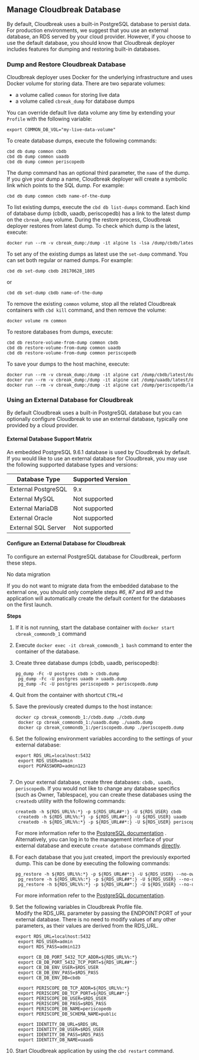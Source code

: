## Manage Cloudbreak Database

By default, Cloudbreak uses a built-in PostgreSQL database to persist data. For production environments, we suggest that you use an external database, an RDS served by your cloud provider. However, if you choose to use the default database, you should know that Cloudbreak deployer includes features for dumping and restoring built-in databases.


### Dump and Restore Cloudbreak Database 

Cloudbreak deployer uses Docker for the underlying infrastructure and uses Docker volume for storing data. There are two separate volumes: 

* a volume called `common` for storing live data  
* a volume called `cbreak_dump` for database dumps 

You can override default live data volume any time by extending your `Profile` with the following variable:

<pre><small>export COMMON_DB_VOL="my-live-data-volume"
</small></pre>

To create database dumps, execute the following commands:

<pre><small>cbd db dump common cbdb
cbd db dump common uaadb
cbd db dump common periscopedb
</small></pre>

The dump command has an optional third parameter, the `name` of the dump. If you give your dump a name, Cloudbreak deployer will create a symbolic link which points to the SQL dump. For example: 

<pre><small>cbd db dump common cbdb name-of-the-dump
</small></pre>

To list existing dumps, execute the `cbd db list-dumps` command. Each kind of database dump (cbdb, uaadb, periscopedb) has a link to the latest dump on the `cbreak_dump` volume. During the restore process, Cloudbreak deployer restores from latest dump. To check which dump is the latest, execute:

<pre><small>docker run --rm -v cbreak_dump:/dump -it alpine ls -lsa /dump/cbdb/latest
</small></pre>

To set any of the existing dumps as latest use the `set-dump` command. You can set both regular or named dumps. For example: 

<pre><small>cbd db set-dump cbdb 20170628_1805
</small></pre>
or
<pre><small>cbd db set-dump cbdb name-of-the-dump
</small></pre>

To remove the existing `common` volume, stop all the related Cloudbreak containers with `cbd kill` command, and then remove the volume:

<pre><small>docker volume rm common
</small></pre>

To restore databases from dumps, execute:

<pre><small>cbd db restore-volume-from-dump common cbdb
cbd db restore-volume-from-dump common uaadb
cbd db restore-volume-from-dump common periscopedb
</small></pre>

To save your dumps to the host machine, execute:

<pre><small>docker run --rm -v cbreak_dump:/dump -it alpine cat /dump/cbdb/latest/dump.sql > cbdb.sql
docker run --rm -v cbreak_dump:/dump -it alpine cat /dump/uaadb/latest/dump.sql > uaadb.sql
docker run --rm -v cbreak_dump:/dump -it alpine cat /dump/periscopedb/latest/dump.sql > periscopedb.sql
</small></pre>


### Using an External Database for Cloudbreak 

By default Cloudbreak uses a built-in PostgreSQL database but you can optionally configure Cloudbreak to use an external database, typically one provided by a cloud provider.

#### External Database Support Matrix

An embedded PostgreSQL 9.6.1 database is used by Cloudbreak by default. If you would like to use an external database for Cloudbreak, you may use the following supported database types and versions: 

| Database Type | Supported Version |
|---|---| 
| External PostgreSQL | 9.x |
| External MySQL | Not supported |
| External MariaDB | Not supported |
| External Oracle | Not supported |
| External SQL Server | Not supported |


#### Configure an External Database for Cloudbreak 

To configure an external PostgreSQL database for Cloudbreak, perform these steps. 

<div class="note">
    <p class="first admonition-title">No data migration</p>
    <p class="last">
    If you do not want to migrate data from the embedded database to the external one, you should only complete steps <i>#6</i>, <i>#7</i> and <i>#9</i> and the application will automatically create the default content for the databases on the first launch. 
    </p>
</div>
  

**Steps**

1. If it is not running, start the database container with `docker start cbreak_commondb_1` command

2. Execute `docker exec -it cbreak_commondb_1 bash` command to enter the container of the database.
 
3. Create three database dumps (cbdb, uaadb, periscopedb):  

    <pre><small>pg_dump -Fc -U postgres cbdb > cbdb.dump
    pg_dump -Fc -U postgres uaadb > uaadb.dump
    pg_dump -Fc -U postgres periscopedb > periscopedb.dump</small></pre>
                
4. Quit from the container with shortcut `CTRL+d`

5. Save the previously created dumps to the host instance:               

    <pre><small>docker cp cbreak_commondb_1:/cbdb.dump ./cbdb.dump
    docker cp cbreak_commondb_1:/uaadb.dump ./uaadb.dump
    docker cp cbreak_commondb_1:/periscopedb.dump ./periscopedb.dump</small></pre>

6. Set the following environment variables according to the settings of your external database:

    <pre><small>export RDS_URL=localhost:5432
    export RDS_USER=admin
    export PGPASSWORD=admin123
    </small></pre>
 
7. On your external database, create three databases: `cbdb, uaadb, periscopedb`. If you would not like to change any database specifics (such as Owner, Tablespace), you can create these databases using the `createdb` utility with the following commands:
   
    <pre><small>createdb -h ${RDS_URL%%:*} -p ${RDS_URL##*:} -U ${RDS_USER} cbdb
    createdb -h ${RDS_URL%%:*} -p ${RDS_URL##*:} -U ${RDS_USER} uaadb
    createdb -h ${RDS_URL%%:*} -p ${RDS_URL##*:} -U ${RDS_USER} periscopedb</small></pre>
        
    For more information refer to the [PostgreSQL documentation](https://www.postgresql.org/docs/9.6/static/app-createdb.html) . Alternatively, you can log in to the management interface of your external database and execute `create database` commands [directly](https://www.postgresql.org/docs/9.6/static/sql-createdatabase.html). 
     
8. For each database that you just created, import the previously exported dump. This can be done by executing the following commands:

    <pre><small>pg_restore -h ${RDS_URL%%:*} -p ${RDS_URL##*:} -U ${RDS_USER} --no-owner --role=${RDS_USER} -n public -d cbdb ./cbdb.dump
    pg_restore -h ${RDS_URL%%:*} -p ${RDS_URL##*:} -U ${RDS_USER} --no-owner --role=${RDS_USER} -n public -d uaadb ./uaadb.dump
    pg_restore -h ${RDS_URL%%:*} -p ${RDS_URL##*:} -U ${RDS_USER} --no-owner --role=${RDS_USER} -n public -d periscopedb ./periscopedb.dump</small></pre>
    
    For more information refer to the [PostgreSQL documentation](https://www.postgresql.org/docs/9.6/static/app-pgrestore.html).
    
9. Set the following variables in Cloudbreak Profile file.  
    Modify the RDS_URL parameter by passing the ENDPOINT:PORT of your external database. There is no need to modify values of any other parameters, as their values are derived from the RDS_URL.

    <pre><small>export RDS_URL=localhost:5432
    export RDS_USER=admin
    export RDS_PASS=admin123
    
    export CB_DB_PORT_5432_TCP_ADDR=${RDS_URL%%:*}
    export CB_DB_PORT_5432_TCP_PORT=${RDS_URL##*:}
    export CB_DB_ENV_USER=$RDS_USER
    export CB_DB_ENV_PASS=$RDS_PASS
    export CB_DB_ENV_DB=cbdb
    
    export PERISCOPE_DB_TCP_ADDR=${RDS_URL%%:*}
    export PERISCOPE_DB_TCP_PORT=${RDS_URL##*:}
    export PERISCOPE_DB_USER=$RDS_USER
    export PERISCOPE_DB_PASS=$RDS_PASS
    export PERISCOPE_DB_NAME=periscopedb
    export PERISCOPE_DB_SCHEMA_NAME=public
    
    export IDENTITY_DB_URL=$RDS_URL
    export IDENTITY_DB_USER=$RDS_USER
    export IDENTITY_DB_PASS=$RDS_PASS
    export IDENTITY_DB_NAME=uaadb</small></pre>

8. Start Cloudbreak application by using the `cbd restart` command. 

[Comment]: <> (How can I verify these steps worked? You can try to kill the local common_db container, the application should be able to continue to run)


 